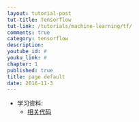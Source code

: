 ```yaml
---
layout: tutorial-post
tut-title: Tensorflow
tut-link: /tutorials/machine-learning/tf/
comments: true
category: tensorflow
description: 
youtube_id: #
youku_link: #
chapter: 1
published: true
title: page default
date: 2016-11-3
---
```



* 学习资料:
  * [相关代码]()